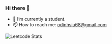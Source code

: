 ### Hi there 👋

- 🔭 I’m currently a student.
- 📫 How to reach me: odinhsiu68@gmail.com

![Leetcode Stats](https://leetcard.jacoblin.cool/odinx123?theme=unicorn)
<!--
![Leetcode Stats](https://leetcard.jacoblin.cool/odinx123?ext=heatmap)
-->
